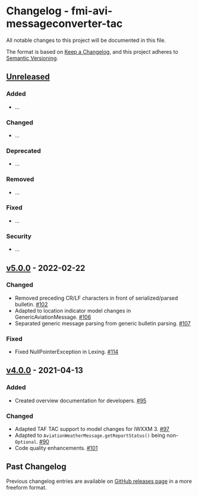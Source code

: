 # Changelog - fmi-avi-messageconverter-tac

All notable changes to this project will be documented in this file.

The format is based on [Keep a Changelog](https://keepachangelog.com/en/1.0.0/), and this project adheres
to [Semantic Versioning](https://semver.org/spec/v2.0.0.html).

## [Unreleased]

### Added

- ...

### Changed

- ...

### Deprecated

- ...

### Removed

- ...

### Fixed

- ...

### Security

- ...

## [v5.0.0] - 2022-02-22

### Changed

- Removed preceding CR/LF characters in front of serialized/parsed bulletin. [#102]
- Adapted to location indicator model changes in GenericAviationMessage. [#106]
- Separated generic message parsing from generic bulletin parsing. [#107]

### Fixed

-  Fixed NullPointerException in Lexing. [#114]

## [v4.0.0] - 2021-04-13

### Added

- Created overview documentation for developers. [#95]

### Changed

- Adapted TAF TAC support to model changes for IWXXM 3. [#97]
- Adapted to `AviationWeatherMessage.getReportStatus()` being non-`Optional`. [#90]
- Code quality enhancements. [#101]

## Past Changelog

Previous changelog entries are available on [GitHub releases page](https://github.com/fmidev/fmi-avi-messageconverter-tac/releases) in a more freeform format.

[Unreleased]: https://github.com/fmidev/fmi-avi-messageconverter-tac/compare/fmi-avi-messageconverter-tac-5.0.0...HEAD

[v5.0.0]: https://github.com/fmidev/fmi-avi-messageconverter-tac/releases/tag/fmi-avi-messageconverter-tac-5.0.0

[v4.0.0]: https://github.com/fmidev/fmi-avi-messageconverter-tac/releases/tag/fmi-avi-messageconverter-tac-4.0.0

[#90]:https://github.com/fmidev/fmi-avi-messageconverter-tac/issues/90

[#95]:https://github.com/fmidev/fmi-avi-messageconverter-tac/issues/95

[#97]:https://github.com/fmidev/fmi-avi-messageconverter-tac/issues/97

[#101]:https://github.com/fmidev/fmi-avi-messageconverter-tac/issues/101

[#102]:https://github.com/fmidev/fmi-avi-messageconverter-tac/issues/102

[#106]:https://github.com/fmidev/fmi-avi-messageconverter-tac/issues/106

[#107]:https://github.com/fmidev/fmi-avi-messageconverter-tac/issues/107

[#114]:https://github.com/fmidev/fmi-avi-messageconverter-tac/pull/114
